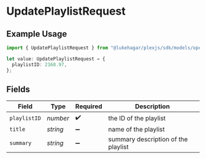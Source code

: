 # UpdatePlaylistRequest

## Example Usage

```typescript
import { UpdatePlaylistRequest } from "@lukehagar/plexjs/sdk/models/operations";

let value: UpdatePlaylistRequest = {
  playlistID: 2168.97,
};
```

## Fields

| Field                               | Type                                | Required                            | Description                         |
| ----------------------------------- | ----------------------------------- | ----------------------------------- | ----------------------------------- |
| `playlistID`                        | *number*                            | :heavy_check_mark:                  | the ID of the playlist              |
| `title`                             | *string*                            | :heavy_minus_sign:                  | name of the playlist                |
| `summary`                           | *string*                            | :heavy_minus_sign:                  | summary description of the playlist |